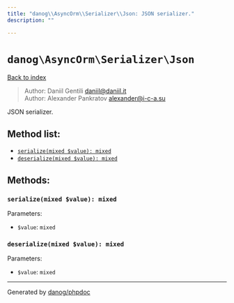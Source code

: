 ```yaml
---
title: "danog\\AsyncOrm\\Serializer\\Json: JSON serializer."
description: ""

---
```

# `danog\AsyncOrm\Serializer\Json`
[Back to index](../../../index.md)

> Author: Daniil Gentili <daniil@daniil.it>  
> Author: Alexander Pankratov <alexander@i-c-a.su>  
  

JSON serializer.  




## Method list:
* [`serialize(mixed $value): mixed`](#serialize)
* [`deserialize(mixed $value): mixed`](#deserialize)

## Methods:
### <a name="serialize"></a> `serialize(mixed $value): mixed`




Parameters:

* `$value`: `mixed`   



### <a name="deserialize"></a> `deserialize(mixed $value): mixed`




Parameters:

* `$value`: `mixed`   



---
Generated by [danog/phpdoc](https://phpdoc.daniil.it)
